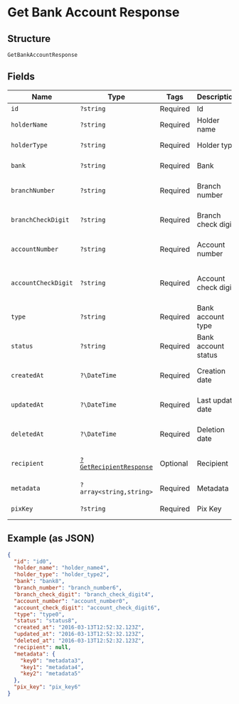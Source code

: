 
# Get Bank Account Response

## Structure

`GetBankAccountResponse`

## Fields

| Name | Type | Tags | Description | Getter | Setter |
|  --- | --- | --- | --- | --- | --- |
| `id` | `?string` | Required | Id | getId(): ?string | setId(?string id): void |
| `holderName` | `?string` | Required | Holder name | getHolderName(): ?string | setHolderName(?string holderName): void |
| `holderType` | `?string` | Required | Holder type | getHolderType(): ?string | setHolderType(?string holderType): void |
| `bank` | `?string` | Required | Bank | getBank(): ?string | setBank(?string bank): void |
| `branchNumber` | `?string` | Required | Branch number | getBranchNumber(): ?string | setBranchNumber(?string branchNumber): void |
| `branchCheckDigit` | `?string` | Required | Branch check digit | getBranchCheckDigit(): ?string | setBranchCheckDigit(?string branchCheckDigit): void |
| `accountNumber` | `?string` | Required | Account number | getAccountNumber(): ?string | setAccountNumber(?string accountNumber): void |
| `accountCheckDigit` | `?string` | Required | Account check digit | getAccountCheckDigit(): ?string | setAccountCheckDigit(?string accountCheckDigit): void |
| `type` | `?string` | Required | Bank account type | getType(): ?string | setType(?string type): void |
| `status` | `?string` | Required | Bank account status | getStatus(): ?string | setStatus(?string status): void |
| `createdAt` | `?\DateTime` | Required | Creation date | getCreatedAt(): ?\DateTime | setCreatedAt(?\DateTime createdAt): void |
| `updatedAt` | `?\DateTime` | Required | Last update date | getUpdatedAt(): ?\DateTime | setUpdatedAt(?\DateTime updatedAt): void |
| `deletedAt` | `?\DateTime` | Required | Deletion date | getDeletedAt(): ?\DateTime | setDeletedAt(?\DateTime deletedAt): void |
| `recipient` | [`?GetRecipientResponse`](../../doc/models/get-recipient-response.md) | Optional | Recipient | getRecipient(): ?GetRecipientResponse | setRecipient(?GetRecipientResponse recipient): void |
| `metadata` | `?array<string,string>` | Required | Metadata | getMetadata(): ?array | setMetadata(?array metadata): void |
| `pixKey` | `?string` | Required | Pix Key | getPixKey(): ?string | setPixKey(?string pixKey): void |

## Example (as JSON)

```json
{
  "id": "id0",
  "holder_name": "holder_name4",
  "holder_type": "holder_type2",
  "bank": "bank8",
  "branch_number": "branch_number6",
  "branch_check_digit": "branch_check_digit4",
  "account_number": "account_number0",
  "account_check_digit": "account_check_digit6",
  "type": "type0",
  "status": "status8",
  "created_at": "2016-03-13T12:52:32.123Z",
  "updated_at": "2016-03-13T12:52:32.123Z",
  "deleted_at": "2016-03-13T12:52:32.123Z",
  "recipient": null,
  "metadata": {
    "key0": "metadata3",
    "key1": "metadata4",
    "key2": "metadata5"
  },
  "pix_key": "pix_key6"
}
```

